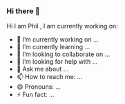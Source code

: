### Hi there 👋

<!--
**QbasicFan/QbasicFan** is a ✨ _special_ ✨ repository because its `README.md` (this file) appears on your GitHub profile.

Here are some ideas to get you started:
-->


Hi I am Phil , I am currently working on:

- 🔭 I’m currently working on ...
- 🌱 I’m currently learning ...
- 👯 I’m looking to collaborate on ...
- 🤔 I’m looking for help with ...
- 💬 Ask me about ...
- 📫 How to reach me: ...
- 😄 Pronouns: ...
- ⚡ Fun fact: ...

